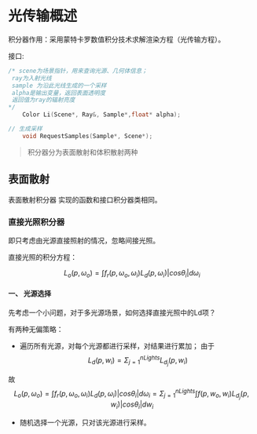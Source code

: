 # 光传输概述

积分器作用：采用蒙特卡罗数值积分技术求解渲染方程（光传输方程）。

接口:

```c++
/* scene为场景指针，用来查询光源、几何体信息；
 ray为入射光线
 sample 为沿此光线生成的一个采样
 alpha是输出变量，返回表面透明度
 返回值为ray的辐射亮度
*/
    Color Li(Scene*, Ray&, Sample*,float* alpha);

// 生成采样
    void RequestSamples(Sample*, Scene*);
```

> 积分器分为表面散射和体积散射两种

## 表面散射
表面散射积分器 实现的函数和接口积分器类相同。


### 直接光照积分器
即只考虑由光源直接照射的情况，忽略间接光照。

直接光照的积分方程：

$$L_o(p,\omega_o) = \int f_r(p,\omega_o,\omega_i) L_d(p,\omega_i) |cos\theta_i| d\omega_i$$


#### 一、 光源选择
先考虑一个小问题，对于多光源场景，如何选择直接光照中的Ld项？

有两种无偏策略：
- 遍历所有光源，对每个光源都进行采样，对结果进行累加；
由于
$$L_d(p,w_i) = \Sigma_{j=1}^{nLights} L_{d_j}(p,w_i)$$

故
$$L_o(p,\omega_o) = \int f_r(p,\omega_o,\omega_i) L_d(p,\omega_i) |cos\theta_i| d\omega_i = \Sigma_{j=1}^{nLights} \int f(p,w_o,w_i) L_{d_{j}}(p,w_i)|cos\theta_i| dw_i $$

- 随机选择一个光源，只对该光源进行采样。



